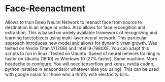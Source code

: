 # Face-Reenactment
Allows to train Deep Neural Network to reenact face from source to destination in an image or video. Also allows for face recongition and extraction.
This is based on widely available framework of recognizing and learning face/objects using multi-layer neural network. This particular approach 
introduces new model and allows for dynamic vram growth.  Was tested on Nvidia Titan V(12GB) and Intel I9-7980XE. You can adapt this scripts to
run in linux. Tested on Ubuntu. Speed of neural network training is faster on Ubuntu (18.10) vs Windows 10 (27% faster). Same machine. More headache to 
configure. You will need tensorflow and keras, nvidia cudnn, python installed in anaconda(or whatever else you using). 
This can be used with google colab for those who a thrifty with electricity bills.. 
